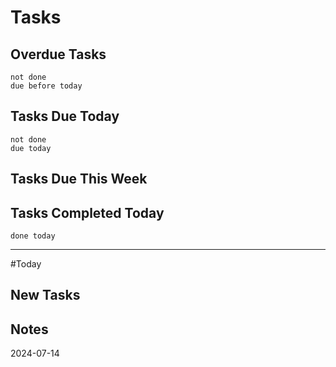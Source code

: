 # Tasks
## Overdue Tasks
``` tasks
not done
due before today
```
## Tasks Due Today
```tasks
not done
due today
```
## Tasks Due This Week
## Tasks Completed Today
```tasks
done today
```
---
#Today

## New Tasks

## Notes
2024-07-14